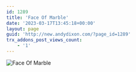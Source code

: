 ```yaml
---
id: 1289
title: 'Face Of Marble'
date: '2023-03-17T13:45:18+00:00'
layout: page
guid: 'http://new.andydixon.com/?page_id=1289'
trx_addons_post_views_count:
    - '1'
---
```


![Face Of Marble](https://i0.wp.com/assets.g8x2.ldn.idrivee2-23.com/posters/Face%20Of%20Marble%2001.jpg?w=1200&ssl=1 "Face Of Marble")